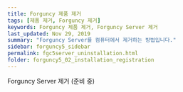 ```yaml
---
title: Forguncy 제품 제거
tags: [제품 제거, Forguncy 제거]
keywords: Forguncy 제품 제거, Forguncy Server 제거
last_updated: Nov 29, 2019
summary: "Forguncy Server를 컴퓨터에서 제거하는 방법입니다."
sidebar: forguncy5_sidebar
permalink: fgc5server_uninstallation.html
folder: forguncy5_02_installation_registration
---
```


Forguncy Server 제거 (준비 중)

